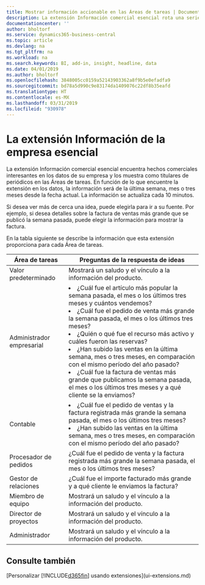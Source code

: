 ```yaml
---
title: Mostrar información accionable en las Áreas de tareas | Documentos de Microsoft
description: La extensión Información comercial esencial rota una serie de informaciones comerciales en las Áreas de tareas.
documentationcenter: ''
author: bholtorf
ms.service: dynamics365-business-central
ms.topic: article
ms.devlang: na
ms.tgt_pltfrm: na
ms.workload: na
ms.search.keywords: BI, add-in, insight, headline, data
ms.date: 04/01/2019
ms.author: bholtorf
ms.openlocfilehash: 3848005cc0159a52143903362a8f9b5e0efadfa9
ms.sourcegitcommit: bd78a5d990c9e83174da1409076c22df8b35eafd
ms.translationtype: HT
ms.contentlocale: es-MX
ms.lasthandoff: 03/31/2019
ms.locfileid: "930978"
---
```

# <a name="the-essential-business-insights-extension"></a>La extensión Información de la empresa esencial
La extensión Información comercial esencial encuentra hechos comerciales interesantes en los datos de su empresa y los muestra como titulares de periódicos en las Áreas de tareas. En función de lo que encuentre la extensión en los datos, la información será de la última semana, mes o tres meses desde la fecha actual. La información se actualiza cada 10 minutos.  

Si desea ver más de cerca una idea, puede elegirla para ir a su fuente. Por ejemplo, si desea detalles sobre la factura de ventas más grande que se publicó la semana pasada, puede elegir la información para mostrar la factura.

En la tabla siguiente se describe la información que esta extensión proporciona para cada Área de tareas.

|Área de tareas|Preguntas de la respuesta de ideas|
|----|-----|
|Valor predeterminado|Mostrará un saludo y el vínculo a la información del producto.|
|Administrador empresarial|<li> ¿Cuál fue el artículo más popular la semana pasada, el mes o los últimos tres meses y cuántos vendemos?<br><li> ¿Cuál fue el pedido de venta más grande la semana pasada, el mes o los últimos tres meses?<br><li> ¿Quién o qué fue el recurso más activo y cuáles fueron las reservas?<br><li> ¿Han subido las ventas en la última semana, mes o tres meses, en comparación con el mismo período del año pasado?<br><li> ¿Cuál fue la factura de ventas más grande que publicamos la semana pasada, el mes o los últimos tres meses y a qué cliente se la enviamos?</li> |
|Contable|<li> ¿Cuál fue el pedido de ventas y la factura registrada más grande la semana pasada, el mes o los últimos tres meses?<br><li> ¿Han subido las ventas en la última semana, mes o tres meses, en comparación con el mismo período del año pasado? |
|Procesador de pedidos| ¿Cuál fue el pedido de venta y la factura registrada más grande la semana pasada, el mes o los últimos tres meses?|
|Gestor de relaciones| ¿Cuál fue el importe facturado más grande y a qué cliente le enviamos la factura?|
|Miembro de equipo| Mostrará un saludo y el vínculo a la información del producto.|
|Director de proyectos| Mostrará un saludo y el vínculo a la información del producto.|
|Administrador| Mostrará un saludo y el vínculo a la información del producto.|

## <a name="see-also"></a>Consulte también
[Personalizar [!INCLUDE[d365fin](includes/d365fin_md.md)] usando extensiones](ui-extensions.md)

